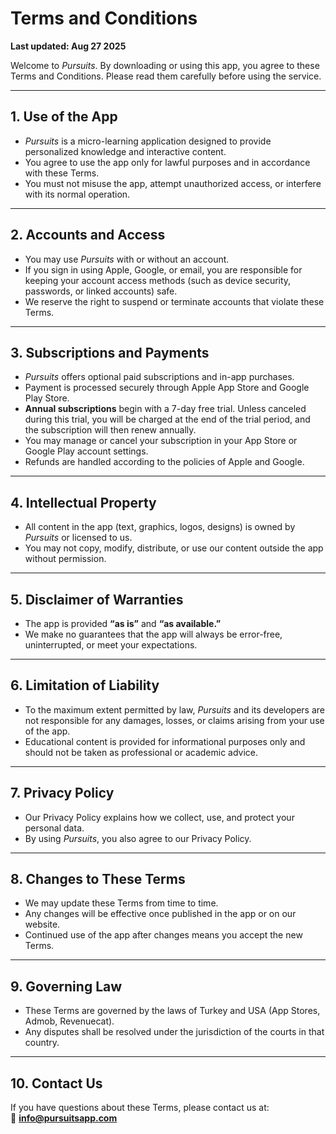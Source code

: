 # Terms and Conditions

**Last updated: Aug 27 2025**

Welcome to *Pursuits*. By downloading or using this app, you agree to these Terms and Conditions. Please read them carefully before using the service.

---

## 1. Use of the App
- *Pursuits* is a micro-learning application designed to provide personalized knowledge and interactive content.  
- You agree to use the app only for lawful purposes and in accordance with these Terms.  
- You must not misuse the app, attempt unauthorized access, or interfere with its normal operation.  

---

## 2. Accounts and Access
- You may use *Pursuits* with or without an account.  
- If you sign in using Apple, Google, or email, you are responsible for keeping your account access methods (such as device security, passwords, or linked accounts) safe.  
- We reserve the right to suspend or terminate accounts that violate these Terms.  

---

## 3. Subscriptions and Payments
- *Pursuits* offers optional paid subscriptions and in-app purchases.  
- Payment is processed securely through Apple App Store and Google Play Store.   
- **Annual subscriptions** begin with a 7-day free trial. Unless canceled during this trial, you will be charged at the end of the trial period, and the subscription will then renew annually.  
- You may manage or cancel your subscription in your App Store or Google Play account settings.  
- Refunds are handled according to the policies of Apple and Google.  

---

## 4. Intellectual Property
- All content in the app (text, graphics, logos, designs) is owned by *Pursuits* or licensed to us.  
- You may not copy, modify, distribute, or use our content outside the app without permission.  

---

## 5. Disclaimer of Warranties
- The app is provided **“as is”** and **“as available.”**  
- We make no guarantees that the app will always be error-free, uninterrupted, or meet your expectations.  

---

## 6. Limitation of Liability
- To the maximum extent permitted by law, *Pursuits* and its developers are not responsible for any damages, losses, or claims arising from your use of the app.  
- Educational content is provided for informational purposes only and should not be taken as professional or academic advice.  

---

## 7. Privacy Policy
- Our Privacy Policy explains how we collect, use, and protect your personal data.  
- By using *Pursuits*, you also agree to our Privacy Policy.  

---

## 8. Changes to These Terms
- We may update these Terms from time to time.  
- Any changes will be effective once published in the app or on our website.  
- Continued use of the app after changes means you accept the new Terms.  

---

## 9. Governing Law
- These Terms are governed by the laws of Turkey and USA (App Stores, Admob, Revenuecat).  
- Any disputes shall be resolved under the jurisdiction of the courts in that country.  

---

## 10. Contact Us
If you have questions about these Terms, please contact us at:  
📧 **info@pursuitsapp.com**
